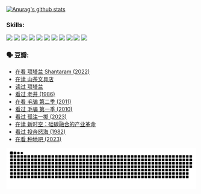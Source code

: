 
[![Anurag's github stats](https://github-readme-stats.vercel.app/api?username=w940853815)](https://github.com/anuraghazra/github-readme-stats)

### Skills:

<code><img height="32" src="https://cdn.jsdelivr.net/npm/simple-icons@v5/icons/python.svg"></code>
<code><img height="32" src="https://cdn.jsdelivr.net/npm/simple-icons@v5/icons/javascript.svg"></code>
<code><img height="32" src="https://cdn.jsdelivr.net/npm/simple-icons@v5/icons/django.svg"></code>
<code><img height="32" src="https://cdn.jsdelivr.net/npm/simple-icons@v5/icons/flask.svg"></code>
<code><img height="32" src="https://cdn.jsdelivr.net/npm/simple-icons@v5/icons/vuetify.svg"></code>
<code><img height="32" src="https://cdn.jsdelivr.net/npm/simple-icons@v5/icons/git.svg"></code>
<code><img height="32" src="https://cdn.jsdelivr.net/npm/simple-icons@v5/icons/docker.svg"></code>
<code><img height="32" src="https://cdn.jsdelivr.net/npm/simple-icons@v5/icons/postgresql.svg"></code>
<code><img height="32" src="https://cdn.jsdelivr.net/npm/simple-icons@v5/icons/elasticsearch.svg"></code>
<code><img height="32" src="https://cdn.jsdelivr.net/npm/simple-icons@v5/icons/macos.svg"></code>
<code><img height="32" src="https://cdn.jsdelivr.net/npm/simple-icons@v5/icons/linux.svg"></code>

### 🗣 豆瓣:

<!-- DOUBAN-ACTIVITIES:START -->
- [在看 项塔兰 Shantaram‎ (2022)](https://www.douban.com/people/136069238/status/4365497032/?_i=94124678)
- [在读 山茶文具店](https://www.douban.com/people/136069238/status/4364620725/?_i=94124678)
- [读过 项塔兰](https://www.douban.com/people/136069238/status/4364620288/?_i=94124678)
- [看过 老井‎ (1986)](https://www.douban.com/people/136069238/status/4362366672/?_i=94124678)
- [在看 毛骗 第二季‎ (2011)](https://www.douban.com/people/136069238/status/4355752869/?_i=94124679)
- [看过 毛骗 第一季‎ (2010)](https://www.douban.com/people/136069238/status/4355752667/?_i=94124679)
- [看过 孤注一掷‎ (2023)](https://www.douban.com/people/136069238/status/4354774568/?_i=94124679)
- [在读 新时空：硅碳融合的产业革命](https://www.douban.com/people/136069238/status/4348545149/?_i=94124679)
- [看过 投奔怒海‎ (1982)](https://www.douban.com/people/136069238/status/4336696255/?_i=94124679)
- [在看 种地吧‎ (2023)](https://www.douban.com/people/136069238/status/4331431344/?_i=94124679)
<!-- DOUBAN-ACTIVITIES:END -->


![Snake animation](https://raw.githubusercontent.com/w940853815/w940853815/output/github-contribution-grid-snake.svg)

<!--
**w940853815/w940853815** is a ✨ _special_ ✨ repository because its `README.md` (this file) appears on your GitHub profile.

Here are some ideas to get you started:

- 🔭 I’m currently working on ...
- 🌱 I’m currently learning ...
- 👯 I’m looking to collaborate on ...
- 🤔 I’m looking for help with ...
- 💬 Ask me about ...
- 📫 How to reach me: ...
- 😄 Pronouns: ...
- ⚡ Fun fact: ...
-->

